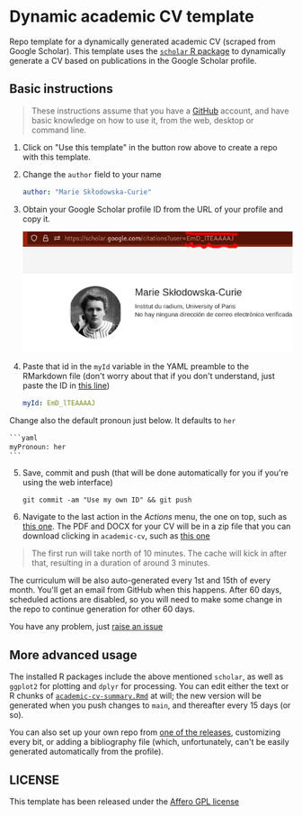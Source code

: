 # Dynamic academic CV template

Repo template for a dynamically generated academic CV (scraped from Google
Scholar). This template uses the [`scholar` R
package](https://cran.r-project.org/web/packages/scholar/index.html) to
dynamically generate a CV based on publications in the Google Scholar profile.

## Basic instructions

> These instructions assume that you have a [GitHub](https://github.com)
account, and have basic knowledge on how to use it, from the web, desktop or
command line.

1. Click on "Use this template" in the button row above to create a repo with
   this template.
2. Change the `author` field to your name

    ```YAML
    author: "Marie Skłodowska-Curie"
    ```

3. Obtain your Google Scholar profile ID from the URL of your profile and copy it.

    ![Google Profile ID](https://raw.githubusercontent.com/JJ/cv/master/img/marie-curie-id.png)

4. Paste that id in the `myId` variable in the YAML preamble to the RMarkdown
   file (don't worry about that if you don't understand, just paste the ID in
   [this line](https://github.com/JJ/dynamic-academic-cv-template/blob/95157f5627223d26d6362a366e963e21e09b252f/academic-cv-summary.Rmd#L9))

    ```yaml
    myId: EmD_lTEAAAAJ
    ```

Change also the default pronoun just below. It defaults to `her`

    ```yaml
    myPronoun: her
    ```

5. Save, commit and push (that will be done automatically for you if you're
   using the web interface)

    ```shell
    git commit -am "Use my own ID" && git push
    ```

6. Navigate to the last action in the *Actions* menu, the one on top, such as
   [this
   one](https://github.com/JJ/dynamic-academic-cv-template/actions/runs/4487482539). The
   PDF and DOCX for your CV will be in a zip file that you can download clicking in
   `academic-cv`, such as [this
   one](https://github.com/JJ/dynamic-academic-cv-template/suites/11725063370/artifacts/610441418)

> The first run will take north of 10 minutes. The cache will kick in after
that, resulting in a duration of around 3 minutes.

The curriculum will be also auto-generated every 1st and 15th of every
month. You'll get an email from GitHub when this happens. After 60
days, scheduled actions are disabled, so you will need to make some
change in the repo to continue generation for other 60 days.

You have any problem, just [raise an issue](https://github.com/JJ/dynamic-academic-cv-template/issues)

## More advanced usage

The installed R packages include the above mentioned `scholar`, as well as
`ggplot2` for plotting and `dplyr` for processing. You can edit either the text
or R chunks of [`academic-cv-summary.Rmd`](academic-cv-summary.Rmd) at will; the
new version will be generated when you push changes to `main`, and thereafter
every 15 days (or so).

You can also set up your own repo from [one of the
releases](https://github.com/JJ/dynamic-academic-cv-template/releases),
customizing every bit, or adding a bibliography file (which, unfortunately,
can't be easily generated automatically from the profile).

## LICENSE

This template has been released under the [Affero GPL license](LICENSE)

